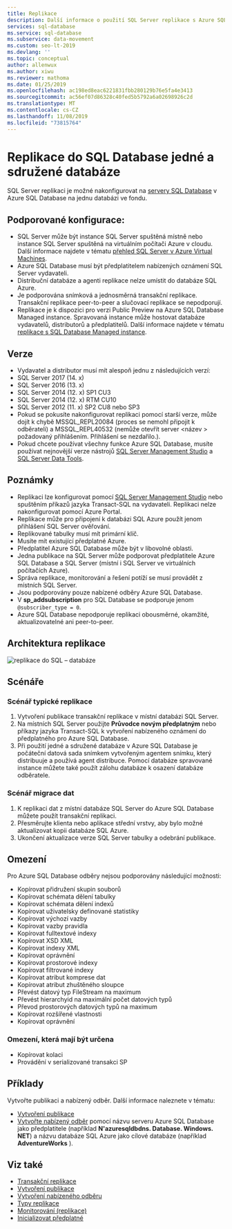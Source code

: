 ```yaml
---
title: Replikace
description: Další informace o použití SQL Server replikace s Azure SQL Database izolovanými databázemi a databázemi v elastických fondech
services: sql-database
ms.service: sql-database
ms.subservice: data-movement
ms.custom: seo-lt-2019
ms.devlang: ''
ms.topic: conceptual
author: allenwux
ms.author: xiwu
ms.reviewer: mathoma
ms.date: 01/25/2019
ms.openlocfilehash: ac198ed8eac6221831fbb280129b76e5fa4e3413
ms.sourcegitcommit: ac56ef07d86328c40fed5b5792a6a02698926c2d
ms.translationtype: MT
ms.contentlocale: cs-CZ
ms.lasthandoff: 11/08/2019
ms.locfileid: "73815764"
---
```

# <a name="replication-to-sql-database-single-and-pooled-databases"></a>Replikace do SQL Database jedné a sdružené databáze

SQL Server replikaci je možné nakonfigurovat na [servery SQL Database](sql-database-servers.md) v Azure SQL Database na jednu databázi ve fondu.  

## <a name="supported-configurations"></a>**Podporované konfigurace:**
  
- SQL Server může být instance SQL Server spuštěná místně nebo instance SQL Server spuštěná na virtuálním počítači Azure v cloudu. Další informace najdete v tématu [přehled SQL Server v Azure Virtual Machines](https://azure.microsoft.com/documentation/articles/virtual-machines-sql-server-infrastructure-services/).  
- Azure SQL Database musí být předplatitelem nabízených oznámení SQL Server vydavateli.  
- Distribuční databáze a agenti replikace nelze umístit do databáze SQL Azure.  
- Je podporována snímková a jednosměrná transakční replikace. Transakční replikace peer-to-peer a slučovací replikace se nepodporují.
- Replikace je k dispozici pro verzi Public Preview na Azure SQL Database Managed instance. Spravovaná instance může hostovat databáze vydavatelů, distributorů a předplatitelů. Další informace najdete v tématu [replikace s SQL Database Managed instance](replication-with-sql-database-managed-instance.md).

## <a name="versions"></a>Verze  

- Vydavatel a distributor musí mít alespoň jednu z následujících verzí:  
- SQL Server 2017 (14. x)
- SQL Server 2016 (13. x)
- SQL Server 2014 (12. x) SP1 CU3
- SQL Server 2014 (12. x) RTM CU10
- SQL Server 2012 (11. x) SP2 CU8 nebo SP3
- Pokud se pokusíte nakonfigurovat replikaci pomocí starší verze, může dojít k chybě MSSQL_REPL20084 (proces se nemohl připojit k odběrateli) a MSSQL_REPL40532 (nemůže otevřít server \<název > požadovaný přihlášením. Přihlášení se nezdařilo.).  
- Pokud chcete používat všechny funkce Azure SQL Database, musíte používat nejnovější verze nástrojů [SQL Server Management Studio](https://docs.microsoft.com/sql/ssms/download-sql-server-management-studio-ssms) a [SQL Server Data Tools](https://docs.microsoft.com/sql/ssdt/download-sql-server-data-tools-ssdt).  
  
## <a name="remarks"></a>Poznámky

- Replikaci lze konfigurovat pomocí [SQL Server Management Studio](https://docs.microsoft.com/sql/ssms/download-sql-server-management-studio-ssms) nebo spuštěním příkazů jazyka Transact-SQL na vydavateli. Replikaci nelze nakonfigurovat pomocí Azure Portal.  
- Replikace může pro připojení k databázi SQL Azure použít jenom přihlášení SQL Server ověřování.
- Replikované tabulky musí mít primární klíč.  
- Musíte mít existující předplatné Azure.  
- Předplatitel Azure SQL Database může být v libovolné oblasti.  
- Jedna publikace na SQL Server může podporovat předplatitele Azure SQL Database a SQL Server (místní i SQL Server ve virtuálních počítačích Azure).  
- Správa replikace, monitorování a řešení potíží se musí provádět z místních SQL Server.  
- Jsou podporovány pouze nabízené odběry Azure SQL Database.  
- V **sp_addsubscription** pro SQL Database se podporuje jenom `@subscriber_type = 0`.  
- Azure SQL Database nepodporuje replikaci obousměrné, okamžité, aktualizovatelné ani peer-to-peer.

## <a name="replication-architecture"></a>Architektura replikace  

![replikace do SQL – databáze](./media/replication-to-sql-database/replication-to-sql-database.png)  

## <a name="scenarios"></a>Scénáře  

### <a name="typical-replication-scenario"></a>Scénář typické replikace  

1. Vytvoření publikace transakční replikace v místní databázi SQL Server.  
2. Na místních SQL Server použijte **Průvodce novým předplatným** nebo příkazy jazyka Transact-SQL k vytvoření nabízeného oznámení do předplatného pro Azure SQL Database.  
3. Při použití jedné a sdružené databáze v Azure SQL Database je počáteční datová sada snímkem vytvořeným agentem snímku, který distribuuje a používá agent distribuce. Pomocí databáze spravované instance můžete také použít zálohu databáze k osazení databáze odběratele.

### <a name="data-migration-scenario"></a>Scénář migrace dat  

1. K replikaci dat z místní databáze SQL Server do Azure SQL Database můžete použít transakční replikaci.  
2. Přesměrujte klienta nebo aplikace střední vrstvy, aby bylo možné aktualizovat kopii databáze SQL Azure.  
3. Ukončení aktualizace verze SQL Server tabulky a odebrání publikace.  

## <a name="limitations"></a>Omezení

Pro Azure SQL Database odběry nejsou podporovány následující možnosti:

- Kopírovat přidružení skupin souborů  
- Kopírovat schémata dělení tabulky  
- Kopírovat schémata dělení indexů  
- Kopírovat uživatelsky definované statistiky  
- Kopírovat výchozí vazby  
- Kopírovat vazby pravidla  
- Kopírovat fulltextové indexy  
- Kopírovat XSD XML  
- Kopírovat indexy XML  
- Kopírovat oprávnění  
- Kopírovat prostorové indexy  
- Kopírovat filtrované indexy  
- Kopírovat atribut komprese dat  
- Kopírovat atribut zhuštěného sloupce  
- Převést datový typ FileStream na maximum  
- Převést hierarchyid na maximální počet datových typů  
- Převod prostorových datových typů na maximum  
- Kopírovat rozšířené vlastnosti  
- Kopírovat oprávnění  

### <a name="limitations-to-be-determined"></a>Omezení, která mají být určena

- Kopírovat kolaci  
- Provádění v serializované transakci SP  

## <a name="examples"></a>Příklady

Vytvořte publikaci a nabízený odběr. Další informace naleznete v tématu:
  
- [Vytvoření publikace](https://docs.microsoft.com/sql/relational-databases/replication/publish/create-a-publication)
- [Vytvořte nabízený odběr](https://docs.microsoft.com/sql/relational-databases/replication/create-a-push-subscription/) pomocí názvu serveru Azure SQL Database jako předplatitele (například **N'azuresqldbdns. Database. Windows. NET**) a názvu databáze SQL Azure jako cílové databáze (například **AdventureWorks** ).  

## <a name="see-also"></a>Viz také  

- [Transakční replikace](sql-database-managed-instance-transactional-replication.md)
- [Vytvoření publikace](https://docs.microsoft.com/sql/relational-databases/replication/publish/create-a-publication)
- [Vytvoření nabízeného odběru](https://docs.microsoft.com/sql/relational-databases/replication/create-a-push-subscription/)
- [Typy replikace](https://docs.microsoft.com/sql/relational-databases/replication/types-of-replication)
- [Monitorování (replikace)](https://docs.microsoft.com/sql/relational-databases/replication/monitor/monitoring-replication)
- [Inicializovat předplatné](https://docs.microsoft.com/sql/relational-databases/replication/initialize-a-subscription)  
